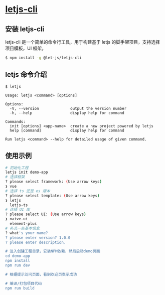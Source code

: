# [letjs-cli](https://github.com/let-js/letjs-cli)

## 安装 letjs-cli

letjs-cli 是一个简单的命令行工具，用于构建基于 letjs 的脚手架项目，支持选择项目模板，UI 框架。

```sh
$ npm install -g @let-js/letjs-cli
```

## letjs 命令介绍

```
$ letjs

Usage: letjs <command> [options]

Options:
  -V, --version              output the version number
  -h, --help                 display help for command

Commands:
  init [options] <app-name>  create a new project powered by letjs
  help [command]             display help for command

Run letjs <command> --help for detailed usage of given command.
```

## 使用示例

```sh
# 初始化工程
letjs init demo-app
# 选择框架
? please select framework: (Use arrow keys)
❯ vue
# 选择 ts 还是 es 版本
? please select template: (Use arrow keys)
❯ letjs
  letjs-ts
# 选择 UI 库
? please select UI: (Use arrow keys)
❯ naive-ui
  element-plus
# 补充一些基本信息
? what's your name?
? please enter version? 1.0.0
? please enter description.

# 进入创建工程目录，安装NPM依赖，然后启动demo页面
cd demo-app
npm install
npm run dev

# 根据提示访问页面，看到欢迎页表示成功

# 编译/打包项目代码
npm run build
```
